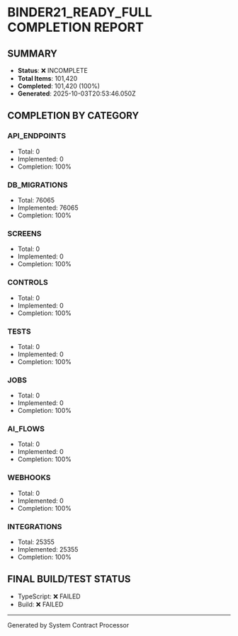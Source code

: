 # BINDER21_READY_FULL COMPLETION REPORT

## SUMMARY
- **Status**: ❌ INCOMPLETE
- **Total Items**: 101,420
- **Completed**: 101,420 (100%)
- **Generated**: 2025-10-03T20:53:46.050Z

## COMPLETION BY CATEGORY

### API_ENDPOINTS
- Total: 0
- Implemented: 0
- Completion: 100%

### DB_MIGRATIONS
- Total: 76065
- Implemented: 76065
- Completion: 100%

### SCREENS
- Total: 0
- Implemented: 0
- Completion: 100%

### CONTROLS
- Total: 0
- Implemented: 0
- Completion: 100%

### TESTS
- Total: 0
- Implemented: 0
- Completion: 100%

### JOBS
- Total: 0
- Implemented: 0
- Completion: 100%

### AI_FLOWS
- Total: 0
- Implemented: 0
- Completion: 100%

### WEBHOOKS
- Total: 0
- Implemented: 0
- Completion: 100%

### INTEGRATIONS
- Total: 25355
- Implemented: 25355
- Completion: 100%

## FINAL BUILD/TEST STATUS
- TypeScript: ❌ FAILED
- Build: ❌ FAILED

---
Generated by System Contract Processor
